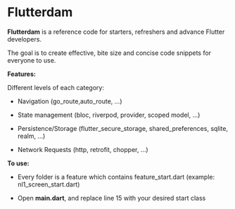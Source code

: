 #  Flutterdam

  

**Flutterdam** is a reference code for starters, refreshers and advance Flutter developers.

The goal is to create effective, bite size and concise code snippets for everyone to use.

  

**Features:**

Different levels of each category:

- Navigation (go_route,auto_route, ...)

- State management (bloc, riverpod, provider, scoped model, ...)

- Persistence/Storage (flutter_secure_storage, shared_preferences, sqlite, realm, ...)

- Network Requests (http, retrofit, chopper, ...)
  

**To use:**

- Every folder is a feature which contains feature_start.dart (example: nl1_screen_start.dart)

- Open **main.dart**, and replace line 15 with your desired start class